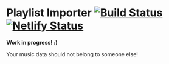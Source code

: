 # Playlist Importer [![Build Status](https://travis-ci.org/OzTK/playlist-importer.svg?branch=master)](https://travis-ci.org/OzTK/playlist-importer) [![Netlify Status](https://api.netlify.com/api/v1/badges/2698a27e-a6b9-4dee-94ba-5d6a460e42e9/deploy-status)](https://app.netlify.com/sites/musing-shockley-9713e6/deploys)

**Work in progress! :)**

Your music data should not belong to someone else!
